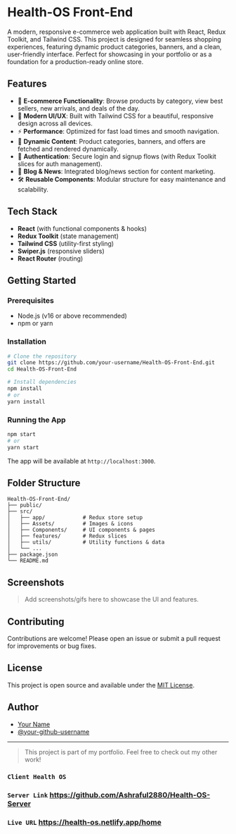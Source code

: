 # Health-OS Front-End

A modern, responsive e-commerce web application built with React, Redux Toolkit, and Tailwind CSS. This project is designed for seamless shopping experiences, featuring dynamic product categories, banners, and a clean, user-friendly interface. Perfect for showcasing in your portfolio or as a foundation for a production-ready online store.

## Features

- 🛒 **E-commerce Functionality**: Browse products by category, view best sellers, new arrivals, and deals of the day.
- 🎨 **Modern UI/UX**: Built with Tailwind CSS for a beautiful, responsive design across all devices.
- ⚡ **Performance**: Optimized for fast load times and smooth navigation.
- 🔄 **Dynamic Content**: Product categories, banners, and offers are fetched and rendered dynamically.
- 🔐 **Authentication**: Secure login and signup flows (with Redux Toolkit slices for auth management).
- 📰 **Blog & News**: Integrated blog/news section for content marketing.
- 🛠️ **Reusable Components**: Modular structure for easy maintenance and scalability.

## Tech Stack

- **React** (with functional components & hooks)
- **Redux Toolkit** (state management)
- **Tailwind CSS** (utility-first styling)
- **Swiper.js** (responsive sliders)
- **React Router** (routing)

## Getting Started

### Prerequisites
- Node.js (v16 or above recommended)
- npm or yarn

### Installation

```bash
# Clone the repository
git clone https://github.com/your-username/Health-OS-Front-End.git
cd Health-OS-Front-End

# Install dependencies
npm install
# or
yarn install
```

### Running the App

```bash
npm start
# or
yarn start
```

The app will be available at `http://localhost:3000`.

## Folder Structure

```
Health-OS-Front-End/
├── public/
├── src/
│   ├── app/            # Redux store setup
│   ├── Assets/         # Images & icons
│   ├── Components/     # UI components & pages
│   ├── features/       # Redux slices
│   ├── utils/          # Utility functions & data
│   └── ...
├── package.json
└── README.md
```

## Screenshots

> Add screenshots/gifs here to showcase the UI and features.

## Contributing

Contributions are welcome! Please open an issue or submit a pull request for improvements or bug fixes.

## License

This project is open source and available under the [MIT License](LICENSE).

## Author

- [Your Name](https://your-portfolio-link.com)
- [@your-github-username](https://github.com/your-github-username)

---

> This project is part of my portfolio. Feel free to check out my other work!

### `Client Health OS`

### `Server Link` https://github.com/Ashraful2880/Health-OS-Server

### `Live URL` https://health-os.netlify.app/home
